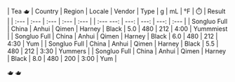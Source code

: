 | Tea :teapot: | Country | Region | Locale | Vendor | Type | g | mL | °F | :stopwatch: | Result | 
| :--- | :--- | :--- | :--- | :--- | | :---  ---: |  ---: |  ---: |  ---: | :--- |
| Songluo Full | China | Anhui | Qimen | Harney | Black | 5.0 | 480 | 212 | 4:00 | Yummmiest | 
| Songluo Full | China | Anhui | Qimen | Harney | Black | 6.0 | 480 | 212 | 4:30 | Yum |
| Songluo Full | China | Anhui | Qimen | Harney | Black | 5.5 | 480 | 212 | 3:30 | Yummers |
| Songluo Full | China | Anhui | Qimen | Harney | Black | 8.0 | 480 | 200 | 3:00 | Yum |

:teapot:
🫖
